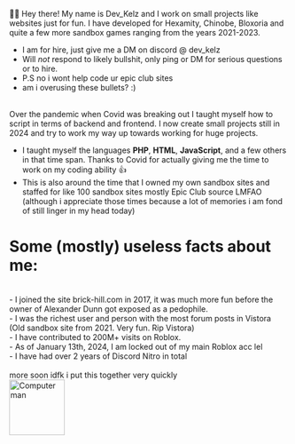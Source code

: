 🌊👋 Hey there! My name is Dev_Kelz and I work on small projects like websites just for fun. I have developed for Hexamity, Chinobe, Bloxoria and quite a few more sandbox games ranging from the years 2021-2023. 
- I am for hire, just give me a DM on discord @ dev_kelz
- Will *not* respond to likely bullshit, only ping or DM for serious questions or to hire.
- P.S no i wont help code ur epic club sites
- am i overusing these bullets? :) <br> <br>

Over the pandemic when Covid was breaking out I taught myself how to script in terms of backend and frontend. I now create small projects still in 2024 and try to work my way up towards working for huge projects.
- I taught myself the languages **PHP**, **HTML**, **JavaScript**, and a few others in that time span. Thanks to Covid for actually giving me the time to work on my coding ability 👍
- This is also around the time that I owned my own sandbox sites and staffed for like 100 sandbox sites mostly Epic Club source LMFAO (although i appreciate those times because a lot of memories i am fond of still linger in my head today)

<h1>Some (mostly) useless facts about me:</h1> <br>
- I joined the site brick-hill.com in 2017, it was much more fun before the owner of Alexander Dunn got exposed as a pedophile. <br>
- I was the richest user and person with the most forum posts in Vistora (Old sandbox site from 2021. Very fun. Rip Vistora) <br>
- I have contributed to 200M+ visits on Roblox. <br>
- As of January 13th, 2024, I am locked out of my main Roblox acc lel <br>
- I have had over 2 years of Discord Nitro in total <br>
<br>
more soon idfk i put this together very quickly <br>
<img src="https://media1.tenor.com/m/rfgk-GPMDnwAAAAd/uwu.gif" alt="Computer man" style="width:100px;height:100px;">
<!---
devkelz/devkelz is a ✨ special ✨ repository because its `README.md` (this file) appears on your GitHub profile.
You can click the Preview link to take a look at your changes.
--->
